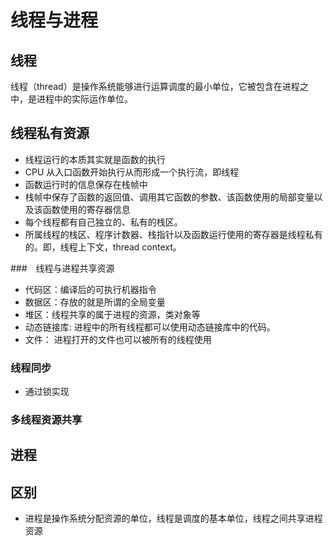 # 线程与进程

## 线程

线程（thread）是操作系统能够进行运算调度的最小单位，它被包含在进程之中，是进程中的实际运作单位。

## 线程私有资源

- 线程运行的本质其实就是函数的执行
- CPU 从入口函数开始执行从而形成一个执行流，即线程
- 函数运行时的信息保存在栈帧中
- 栈帧中保存了函数的返回值、调用其它函数的参数、该函数使用的局部变量以及该函数使用的寄存器信息
- 每个线程都有自己独立的、私有的栈区。
- 所属线程的栈区、程序计数器、栈指针以及函数运行使用的寄存器是线程私有的。即，线程上下文，thread context。

###　线程与进程共享资源

- 代码区：编译后的可执行机器指令
- 数据区：存放的就是所谓的全局变量
- 堆区：线程共享的属于进程的资源，类对象等
- 动态链接库: 进程中的所有线程都可以使用动态链接库中的代码。
- 文件： 进程打开的文件也可以被所有的线程使用

### 线程同步

- 通过锁实现

### 多线程资源共享


## 进程

## 区别

- 进程是操作系统分配资源的单位，线程是调度的基本单位，线程之间共享进程资源
